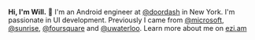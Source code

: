 **Hi, I'm Will.** 👋 I'm an Android engineer at [@doordash](https://github.com/doordash) in New York. I'm passionate in UI development. Previously I came from [@microsoft](https://github.com/microsoft), [@sunrise](https://twitter.com/sunrise), [@foursquare](https://github.com/foursquare) and [@uwaterloo](https://github.com/uwaterloo). Learn more about me on [ezi.am](https://ezi.am)

